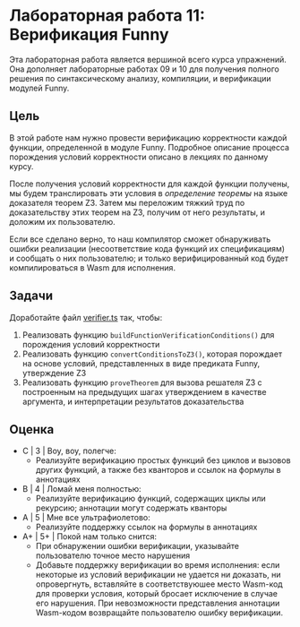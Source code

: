 # Лабораторная работа 11: Верификация Funny

Эта лабораторная работа является вершиной всего курса упражнений. Она дополняет лабораторные работах 09 и 10 для получения полного решения по синтаксическому анализу, компиляции, и верификации модулей Funny.

## Цель

В этой работе нам нужно провести верификацию корректности каждой функции, определенной в модуле Funny. Подробное описание процесса порождения условий корректности описано в лекциях по данному курсу.

После получения условий корректности для каждой функции получены, мы будем транслировать эти условия в *определение теоремы* на языке доказателя теорем Z3. Затем мы переложим тяжкий труд по доказательству этих теорем на Z3, получим от него результаты, и доложим их пользователю.

Если все сделано верно, то наш компилятор сможет обнаруживать ошибки реализации (несоответствие кода функций их спецификациям) и сообщать о них пользователю; и только верифицированный код будет компилироваться в Wasm для исполнения.

## Задачи

Доработайте файл [verifier.ts](src/verifier.ts) так, чтобы:

1. Реализовать функцию `buildFunctionVerificationConditions()` для порождения условий корректности
2. Реализовать функцию `convertConditionsToZ3()`, которая порождает на основе условий, представленных в виде предиката Funny, утверждение Z3
3. Реализовать функцию `proveTheorem` для вызова решателя Z3 с построенным на предыдущих шагах утверждением в качестве аргумента, и интерпретации результатов доказательства

## Оценка

- C | 3 | Воу, воу, полегче:
  - Реализуйте верификацию простых функций без циклов и  вызовов других функций, а также без кванторов и ссылок на формулы в аннотациях
- B | 4 | Ломай меня полностью:
  - Реализуйте верификацию функций, содержащих циклы или рекурсию; аннотации могут содержать кванторы
- A | 5 | Мне все ультрафиолетово:
  - Реализуйте поддержку ссылок на формулы в аннотациях
- A+ | 5+ | Покой нам только снится:
  - При обнаружении ошибки верификации, указывайте пользователю точное место нарушения
  - Добавьте поддержку верификации во время исполнения: если некоторые из условий верификации не удается ни доказать, ни опровергнуть, вставляйте в соответствуюшее место Wasm-код для проверки условия, который бросает исключение в случае его нарушения. При невозможности представления аннотации Wasm-кодом возвращайте пользователю ошибку верификации.
  
